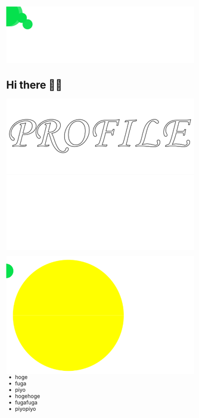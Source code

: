 <p align="center">
  <img src="./images/header.svg">
</p>

# Hi there 👋🏽
![](./images/profile_light.svg#gh-dark-mode-only)
![](./images/profile_dark.svg#gh-light-mode-only)

<img align="right" src="./images/pacman.svg">

- hoge
- fuga
- piyo
- hogehoge
- fugafuga
- piyopiyo
